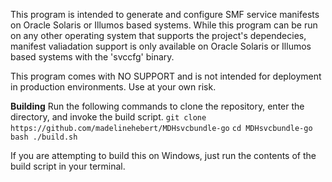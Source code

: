 This program is intended to generate and configure SMF service manifests on Oracle Solaris or Illumos based systems.
While this program can be run on any other operating system that supports the project's dependecies, manifest valiadation support is
only available on Oracle Solaris or Illumos based systems with the 'svccfg' binary.

This program comes with NO SUPPORT and is not intended for deployment in production environments. Use at your own risk.

**Building**
Run the following commands to clone the repository, enter the directory, and invoke the build script.
`git clone https://github.com/madelinehebert/MDHsvcbundle-go`
`cd MDHsvcbundle-go`
`bash ./build.sh`

If you are attempting to build this on Windows, just run the contents of the build script in your terminal.
